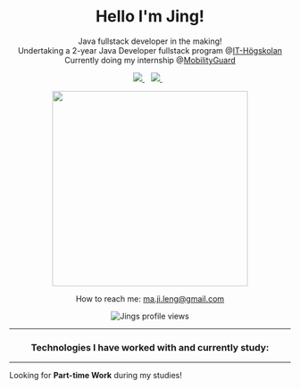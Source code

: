 <h1 align='center'>
  Hello I'm Jing!
</h1>

<p align='center'>
Java fullstack developer in the making!</br>
Undertaking a 2-year Java Developer fullstack program @<a href='https://www.iths.se/'>IT-Högskolan</a></br>
Currently doing my internship @<a href='https://www.mobilityguard.com/'>MobilityGuard</a>
</p>
 
<p align='center'>
  <a href="https://www.linkedin.com/in/jing-leng-135878188/">
    <img src="https://img.shields.io/badge/linkedin-%230077B5.svg?&style=for-the-badge&logo=linkedin&logoColor=white" />
  </a>&nbsp;&nbsp;
  <a href='mailto:ma.ji.leng@gmail.com'>
    <img src="https://img.shields.io/badge/Gmail-D14836?style=for-the-badge&logo=gmail&logoColor=white" />
  </a>&nbsp;&nbsp;
</p>
  
<p align='center'>
  <a href="#"><img src="https://github-readme-stats.vercel.app/api?username=coldmagpie&show_icons=true&theme=dark" width="350"></a>
</p>

<p align='center'>
How to reach me: <a href='mailto:ma.ji.leng@gmail.com'>ma.ji.leng@gmail.com</a>
</p>

<p align="center"> <img src="https://komarev.com/ghpvc/?username=coldmagpie&label=Profile%20views&color=0e75b6&style=flat" alt="Jings profile views"/></p>

---

<h3 align='center'>Technologies I have worked with and currently study:</h3>


---

Looking for **Part-time Work** during my studies!
